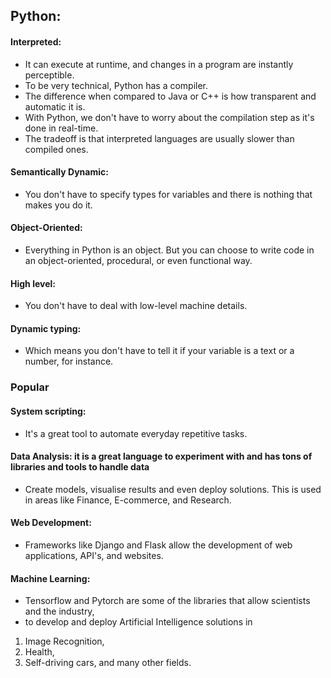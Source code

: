 ## Python:
#### Interpreted:
- It can execute at runtime, and changes in a program are instantly perceptible. 
- To be very technical, Python has a compiler. 
- The difference when compared to Java or C++ is how transparent and automatic it is. 
- With Python, we don't have to worry about the compilation step as it's done in real-time. 
- The tradeoff is that interpreted languages are usually slower than compiled ones.

#### Semantically Dynamic:
- You don't have to specify types for variables and there is nothing that makes you do it.
#### Object-Oriented:
- Everything in Python is an object. But you can choose to write code in an object-oriented, procedural, or even functional way.
#### High level: 
- You don't have to deal with low-level machine details.
#### Dynamic typing:
- Which means you don't have to tell it if your variable is a text or a number, for instance.

### Popular

#### System scripting:
- It's a great tool to automate everyday repetitive tasks.

#### Data Analysis: it is a great language to experiment with and has tons of libraries and tools to handle data
- Create models, visualise results and even deploy solutions. This is used in areas like Finance, E-commerce, and Research.

#### Web Development: 
- Frameworks like Django and Flask allow the development of web applications, API's, and websites.

#### Machine Learning: 
- Tensorflow and Pytorch are some of the libraries that allow scientists and the industry,
- to develop and deploy Artificial Intelligence solutions in 
1. Image Recognition, 
2. Health, 
3. Self-driving cars, and many other fields.

